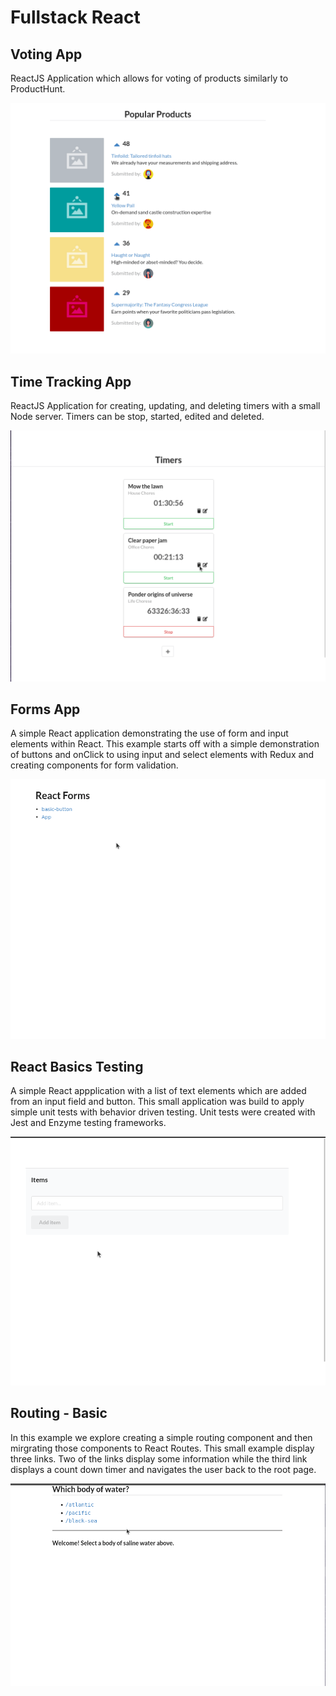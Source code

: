 # Fullstack React

## Voting App
ReactJS Application which allows for voting of products similarly to ProductHunt.

![Demonstration GIF of Voting App](./voting_app/images/demonstration.gif)

## Time Tracking App
ReactJS Application for creating, updating, and deleting timers with a small Node server. Timers can be stop, started, edited and deleted.

![Demonstration GIF of Time Tracking App](./time_tracking_app/images/demonstration.gif)

## Forms App
A simple React application demonstrating the use of form and input elements within React. This example starts off with a simple demonstration of buttons and onClick to using input and select elements with Redux and creating components for form validation.

![Demonstration GIF of Forms App](./forms/images/demonstration.gif)

## React Basics Testing
A simple React appplication with a list of text elements which are added from an input field and button. This small application was build to apply simple unit tests with behavior driven testing. Unit tests were created with Jest and Enzyme testing frameworks.

![Demonstration GIF of React Basic Testing](./testing/react-basics/images/demonstration.gif)

## Routing - Basic
In this example we explore creating a simple routing component and then mirgrating those components to React Routes. This small example display three links. Two of the links display some information while the third link displays a count down timer and navigates the user back to the root page.

![Demonstration of the React Routes application](./routing/basic/images/demonstration.gif)
